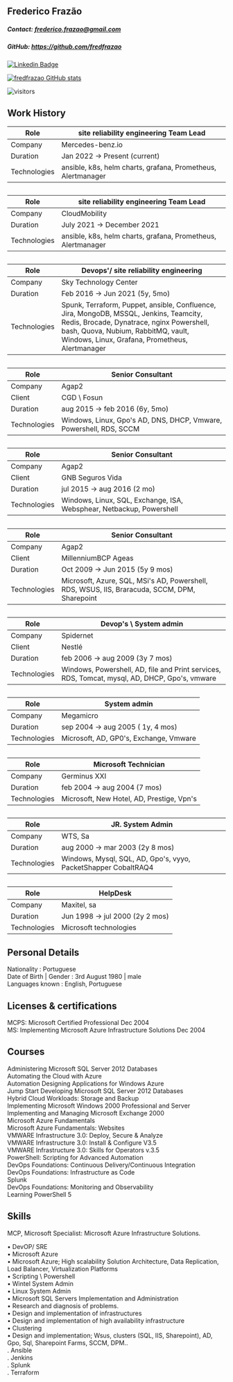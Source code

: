 
## Frederico Frazão
##### Contact: frederico.frazao@gmail.com
##### GitHub: https://github.com/fredfrazao


[![Linkedin Badge](https://img.shields.io/badge/-LinkedIn-0e76a8?style=flat-square&logo=Linkedin&logoColor=white)](https://www.linkedin.com/in/fredericofrazao/)

[![fredfrazao GitHub stats](https://github-readme-stats.vercel.app/api?username=fredfrazao&count_private=true&hide=stars,prs,issues,contribs&count_private=true&theme=radical)](https://github.com/anuraghazra/github-readme-stats)

![visitors](https://visitor-badge.glitch.me/badge?page_id=fredfrazao)

## Work History
Role| site reliability engineering Team Lead|
---------|----------|
Company|	Mercedes-benz.io
Duration|	Jan 2022 -> Present (current)
Technologies| 	ansible, k8s, helm charts, grafana, Prometheus, Alertmanager 
##
Role| site reliability engineering Team Lead|
---------|----------|
Company|	CloudMobility
Duration|	July 2021 -> December 2021
Technologies| 	ansible, k8s, helm charts, grafana, Prometheus, Alertmanager 
##
Role| Devops'/ site reliability engineering |
---------|----------|
Company|	Sky Technology Center 
Duration|	Feb 2016 -> Jun 2021  (5y, 5mo)
Technologies| Spunk, Terraform, Puppet, ansible, Confluence, Jira, MongoDB, MSSQL, Jenkins, Teamcity, Redis, Brocade, Dynatrace, nginx Powershell, bash, Quova, Nubium, RabbitMQ, vault, Windows, Linux, Grafana, Prometheus, Alertmanager 
##
Role| Senior Consultant |
---------|----------|
Company|	Agap2
Client| CGD \ Fosun 
Duration|	aug 2015 -> feb 2016 (6y, 5mo)
Technologies| 	Windows, Linux, Gpo's AD, DNS, DHCP, Vmware, Powershell, RDS, SCCM
##
Role| Senior Consultant |
---------|----------|
Company|	Agap2
Client| GNB Seguros Vida 
Duration|	jul 2015 -> aug 2016 (2 mo)
Technologies| 	Windows, Linux, SQL, Exchange, ISA, Websphear, Netbackup, Powershell 
##
Role| Senior Consultant |
---------|----------|
Company|	Agap2
Client| MillenniumBCP Ageas
Duration|	Oct 2009 -> Jun 2015 (5y 9 mos) 
Technologies| Microsoft, Azure, SQL, MSi's AD, Powershell, RDS, WSUS, IIS, Braracuda, SCCM, DPM, Sharepoint
##
Role| Devop's \ System admin |
---------|----------|
Company|	Spidernet
Client| Nestlé
Duration|	feb 2006 -> aug 2009 (3y 7 mos) 
Technologies| 	Windows, Powershell, AD, file and Print services, RDS, Tomcat, mysql, AD, DHCP, Gpo's, vmware
##
Role| System admin |
---------|----------|
Company|	Megamicro
Duration|	sep 2004 -> aug 2005 ( 1y, 4 mos) 
Technologies| 	Microsoft, AD, GP0's, Exchange, Vmware
##
Role| Microsoft Technician|
---------|----------|
Company|	Germinus XXI
Duration|	feb 2004 -> aug 2004 (7 mos) 
Technologies| 	Microsoft, New Hotel, AD, Prestige, Vpn's
##
Role| JR. System Admin |
---------|----------|
Company|	WTS, Sa
Duration|	aug 2000 -> mar 2003 (2y 8 mos) 
Technologies| 	Windows, Mysql, SQL, AD, Gpo's, vyyo, PacketShapper CobaltRAQ4 
##
Role| HelpDesk
---------|----------|
Company|	Maxitel, sa
Duration|	Jun 1998 -> jul 2000 (2y 2 mos) 
Technologies| 	Microsoft technologies 


## Personal Details
Nationality  : Portuguese <br>
Date of Birth | Gender  : 3rd August  1980 | male <br>
Languages known         : English, Portuguese

## Licenses & certifications
MCPS: Microsoft Certified Professional Dec 2004<br>
MS: Implementing Microsoft Azure Infrastructure Solutions Dec 2004<br>

## Courses
Administering Microsoft SQL Server 2012 Databases<br>
Automating the Cloud with Azure <br>
Automation Designing Applications for Windows Azure<br>
Jump Start Developing Microsoft SQL Server 2012 Databases<br>
Hybrid Cloud Workloads: Storage and Backup <br>
Implementing Microsoft Windows 2000 Professional and Server <br>
Implementing and Managing Microsoft Exchange 2000 <br>
Microsoft Azure Fundamentals <br>
Microsoft Azure Fundamentals: Websites <br>
VMWARE Infrastructure 3.0: Deploy, Secure & Analyze <br>
VMWARE Infrastructure 3.0: Install & Configure V3.5 <br>
VMWARE Infrastructure 3.0: Skills for Operators v.3.5 <br>
PowerShell: Scripting for Advanced Automation<br>
DevOps Foundations: Continuous Delivery/Continuous Integration<br>
DevOps Foundations: Infrastructure as Code<br>
Splunk<br>
DevOps Foundations: Monitoring and Observability<br>
Learning PowerShell 5<br>

## Skills
MCP, Microsoft Specialist: Microsoft Azure Infrastructure Solutions.<br>

• DevOP/ SRE<br>
• Microsoft Azure<br>
• Microsoft Azure; High scalability Solution Architecture, Data Replication, Load Balancer, Virtualization Platforms<br>
• Scripting \ Powershell<br>
• Wintel System Admin<br>
• Linux System Admin<br>
• Microsoft SQL Servers Implementation and Administration<br>
• Research and diagnosis of problems.<br>
• Design and implementation of infrastructures<br>
• Design and implementation of high availability infrastructure<br>
• Clustering<br>
• Design and implementation; Wsus, clusters (SQL, IIS, Sharepoint), AD, Gpo, Sql, Sharepoint Farms, SCCM, DPM..<br>
. Ansible <br>
. Jenkins <br>
. Splunk <br>
. Terraform <br>
